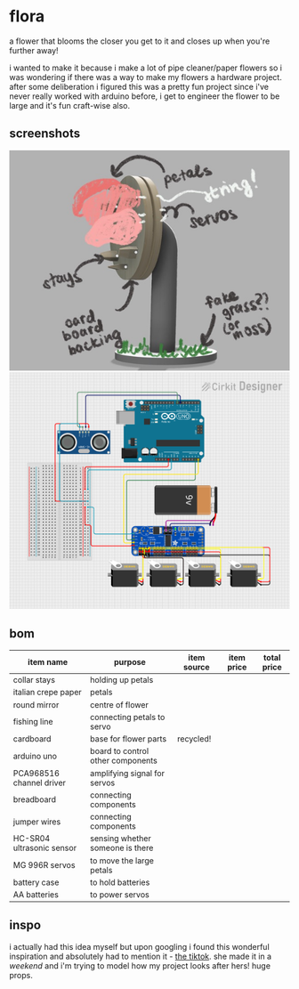 # flora
a flower that blooms the closer you get to it and closes up when you're further away! 

i wanted to make it because i make a lot of pipe cleaner/paper flowers so i was wondering if there was a way to make my flowers a hardware project. after some deliberation i figured this was a pretty fun project since i've never really worked with arduino before, i get to engineer the flower to be large and it's fun craft-wise also.

## screenshots
![diagram](https://github.com/mynameisashllee/flora/blob/main/journalassets/16jun/annotate.png?raw=true)
![diagram](https://github.com/mynameisashllee/flora/blob/main/journalassets/21may/circuit.png?raw=true)


## bom
| **item name**             | **purpose**                       | **item source** | **item price** | **total price** |
|---------------------------|-----------------------------------|-----------------|----------------|-----------------|
| collar stays              | holding up petals                 |                 |                |                 |
| italian crepe paper       | petals                            |                 |                |                 |
| round mirror              | centre of flower                  |                 |                |                 |
| fishing line              | connecting petals to servo        |                 |                |                 |
| cardboard                 | base for flower parts             | recycled!       |                |                 |
| arduino uno               | board to control other components |                 |                |                 |
| PCA968516 channel driver  | amplifying signal for servos      |                 |                |                 |
| breadboard                | connecting components             |                 |                |                 |
| jumper wires              | connecting components             |                 |                |                 |
| HC-SR04 ultrasonic sensor | sensing whether someone is there  |                 |                |                 |
| MG 996R servos            | to move the large petals          |                 |                |                 |
| battery case              | to hold batteries                 |                 |                |                 |
| AA batteries              | to power servos                   |                 |                |                 |


## inspo
i actually had this idea myself but upon googling i found this wonderful inspiration and absolutely had to mention it - [the tiktok](https://www.tiktok.com/@ingawoods.waight/video/7220271294841998638?lang=en). she made it in a *weekend* and i'm trying to model how my project looks after hers! huge props.